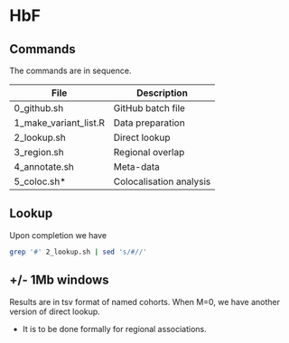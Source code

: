 # HbF

## Commands

The commands are in sequence. 

File | Description
-----|-------------------------
0_github.sh | GitHub batch file
1_make_variant_list.R | Data preparation
2_lookup.sh | Direct lookup
3_region.sh | Regional overlap
4_annotate.sh | Meta-data
5_coloc.sh* | Colocalisation analysis

## Lookup

Upon completion we have
```bash
grep '#' 2_lookup.sh | sed 's/#//'
```

## +/- 1Mb windows

Results are in tsv format of named cohorts. When M=0, we have another version of direct lookup.

* It is to be done formally for regional associations.

